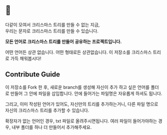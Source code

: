 # 🎄 

다같이 모여서 크리스마스 트리를 만들 수 없는 지금,  
우리는 문자로 크리스마스 트리를 만들 수 있습니다.  

**모든 언어로 크리스마스 트리를 만들어 공유하는 프로젝트입니다.**

어떤 언어든 상관 없습니다. 
어떤 형태로든 상관없습니다.
이 저장소를 크리스마스 트리로 가득 채워봅시다!


## Contribute Guide

이 저장소를 Fork 한 후, 새로운 branch를 생성해
자신이 추가 하고 싶은 언어를 폴더로 만들어 그 안에 파일을 삽입합니다. 
안에 들어가는 파일명은 자유롭게 하셔도 됩니다.


그리고, 이미 작성된 언어가 있어도, 자신만의 트리를 추가하는거니,
다른 파일 명으로 자신의 크리스마스 트리를 추가할 수 있습니다.


확장자가 없는 언어인 경우, txt 파일로 올려주시면됩니다.
여러 파일이 들어가야하는 경우, 내부 폴더를 하나 더 만들어서 추가해주세요.

